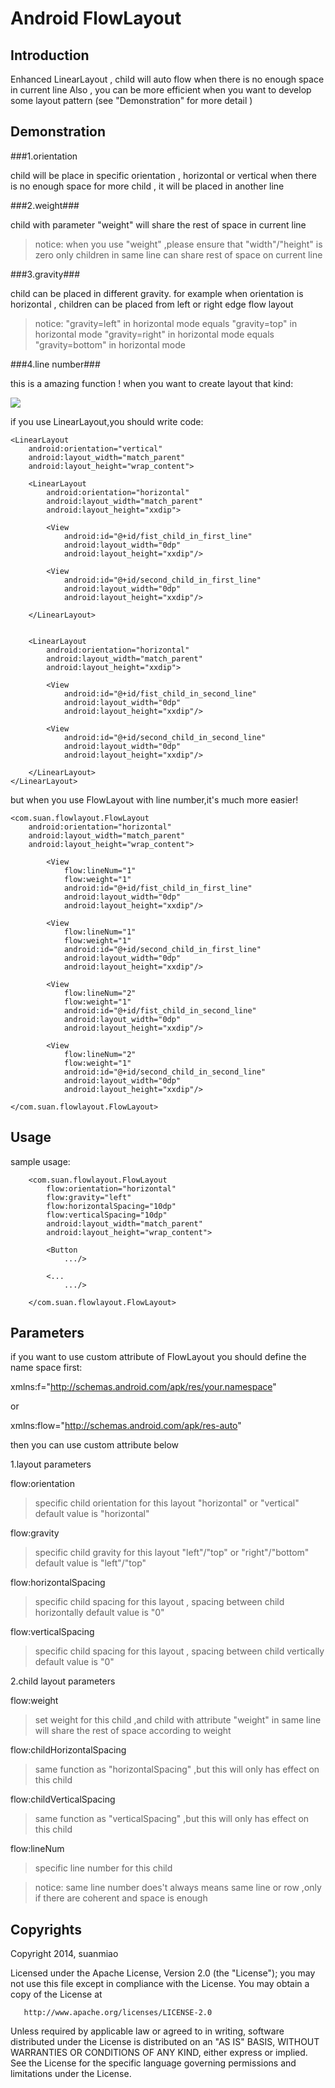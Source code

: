# Android FlowLayout

## Introduction

  Enhanced LinearLayout , child will auto flow when there is no enough space in current line
Also , you can be more efficient when you want to develop some layout pattern (see "Demonstration" for more detail )

## Demonstration

###1.orientation

child will be place in specific orientation , horizontal or vertical
when there is no enough space for more child , it will be placed in  another line

###2.weight###

child with parameter "weight" will share the rest of space in current line
> notice:
> when you use "weight" ,please ensure that "width"/"height" is zero
> only children in same line can share rest of space on current line

###3.gravity###

child can be placed in different gravity. for example when orientation is horizontal ,
children can be placed from left or right edge flow layout
> notice:
> "gravity=left" in horizontal mode equals "gravity=top" in horizontal mode
> "gravity=right" in horizontal mode equals "gravity=bottom" in horizontal mode

###4.line number###

this is a amazing function !
when you want to create layout that kind:

![](https://github.com/suanmiao/flowlayout/raw/master/imgs/line_number_usage.png)

if you use LinearLayout,you should write code:

    <LinearLayout
        android:orientation="vertical"
        android:layout_width="match_parent"
        android:layout_height="wrap_content">

        <LinearLayout
            android:orientation="horizontal"
            android:layout_width="match_parent"
            android:layout_height="xxdip">

            <View
                android:id="@+id/fist_child_in_first_line"
                android:layout_width="0dp"
                android:layout_height="xxdip"/>

            <View
                android:id="@+id/second_child_in_first_line"
                android:layout_width="0dp"
                android:layout_height="xxdip"/>

        </LinearLayout>


        <LinearLayout
            android:orientation="horizontal"
            android:layout_width="match_parent"
            android:layout_height="xxdip">

            <View
                android:id="@+id/fist_child_in_second_line"
                android:layout_width="0dp"
                android:layout_height="xxdip"/>

            <View
                android:id="@+id/second_child_in_second_line"
                android:layout_width="0dp"
                android:layout_height="xxdip"/>

        </LinearLayout>
    </LinearLayout>

but when you use FlowLayout with line number,it's much more easier!

    <com.suan.flowlayout.FlowLayout
        android:orientation="horizontal"
        android:layout_width="match_parent"
        android:layout_height="wrap_content">

            <View
                flow:lineNum="1"
                flow:weight="1"
                android:id="@+id/fist_child_in_first_line"
                android:layout_width="0dp"
                android:layout_height="xxdip"/>

            <View
                flow:lineNum="1"
                flow:weight="1"
                android:id="@+id/second_child_in_first_line"
                android:layout_width="0dp"
                android:layout_height="xxdip"/>

            <View
                flow:lineNum="2"
                flow:weight="1"
                android:id="@+id/fist_child_in_second_line"
                android:layout_width="0dp"
                android:layout_height="xxdip"/>

            <View
                flow:lineNum="2"
                flow:weight="1"
                android:id="@+id/second_child_in_second_line"
                android:layout_width="0dp"
                android:layout_height="xxdip"/>

    </com.suan.flowlayout.FlowLayout>

## Usage

sample usage:

        <com.suan.flowlayout.FlowLayout
            flow:orientation="horizontal"
            flow:gravity="left"
            flow:horizontalSpacing="10dp"
            flow:verticalSpacing="10dp"
            android:layout_width="match_parent"
            android:layout_height="wrap_content">

            <Button
                .../>

            <...
                .../>

        </com.suan.flowlayout.FlowLayout>

## Parameters

if you want to use custom attribute of FlowLayout
you should define the name space first:

xmlns:f="http://schemas.android.com/apk/res/your.namespace"

or

xmlns:flow="http://schemas.android.com/apk/res-auto"

then you can use custom attribute below

1.layout parameters

flow:orientation

> specific child orientation for this layout "horizontal" or "vertical"
> default value is "horizontal"

flow:gravity

> specific child gravity for this layout "left"/"top" or "right"/"bottom"
> default value is "left"/"top"

flow:horizontalSpacing

> specific child spacing for this layout , spacing between child horizontally
> default value is "0"

flow:verticalSpacing

> specific child spacing for this layout , spacing between child vertically
> default value is "0"

2.child layout parameters

flow:weight

> set weight for this child ,and child with attribute "weight" in same line will share the rest of space according to weight

flow:childHorizontalSpacing

> same function as "horizontalSpacing" ,but this will only has effect on this child

flow:childVerticalSpacing

> same function as "verticalSpacing" ,but this will only has effect on this child

flow:lineNum

> specific line number for this child

> notice: same line number does't always means same line or row ,only if there are coherent and space is enough

## Copyrights

Copyright 2014, suanmiao

   Licensed under the Apache License, Version 2.0 (the "License");
   you may not use this file except in compliance with the License.
   You may obtain a copy of the License at

       http://www.apache.org/licenses/LICENSE-2.0

   Unless required by applicable law or agreed to in writing, software
   distributed under the License is distributed on an "AS IS" BASIS,
   WITHOUT WARRANTIES OR CONDITIONS OF ANY KIND, either express or implied.
   See the License for the specific language governing permissions and
   limitations under the License.

